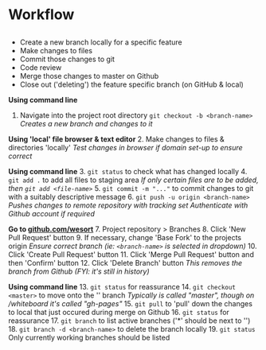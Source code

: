 # Workflow

##
- Create a new branch locally for a specific feature
- Make changes to files
- Commit those changes to git
- Code review
- Merge those changes to master on Github
- Close out ('deleting') the feature specific branch (on GitHub & local)

**Using command line**
1. Navigate into the project root directory
  `git checkout -b <branch-name>`
  *Creates a new branch and changes to it*

**Using 'local' file browser & text editor**
2. Make changes to files & directories 'locally'
  *Test changes in browser if domain set-up to ensure correct*

**Using command line**
3. `git status` to check what has changed locally
4. `git add .` to add all files to staging area
  *If only certain files are to be added, then `git add <file-name>`*
5. `git commit -m "..."` to commit changes to git with a suitably descriptive message
6. `git push -u origin <branch-name>`
  *Pushes changes to remote repository with tracking set*
  *Authenticate with Github account if required*

**Go to [github.com/wesort](https://github.com/wesort)**
7. Project repository > Branches
8. Click 'New Pull Request' button
9. If necessary, change 'Base Fork' to the projects origin
  *Ensure correct branch (ie: `<branch-name>` is selected in dropdown)*
10. Click 'Create Pull Request' button
11. Click 'Merge Pull Request' button and then 'Confirm' button
12. Click 'Delete Branch' button
  *This removes the branch from Github (FYI: it's still in history)*

**Using command line**
13. `git status` for reassurance
14. `git checkout <master>` to move onto the '<master>' branch
  *Typically <master> is called "master", though on /whiteboard it's called "gh-pages"*
15. `git pull` to 'pull' down the changes to local that just occured during merge on Github
16. `git status` for reassurance
17. `git branch` to list active branches ('*' should be next to '<master>')
18. `git branch -d <branch-name>` to delete the branch locally
19. `git status` Only currently working branches should be listed
